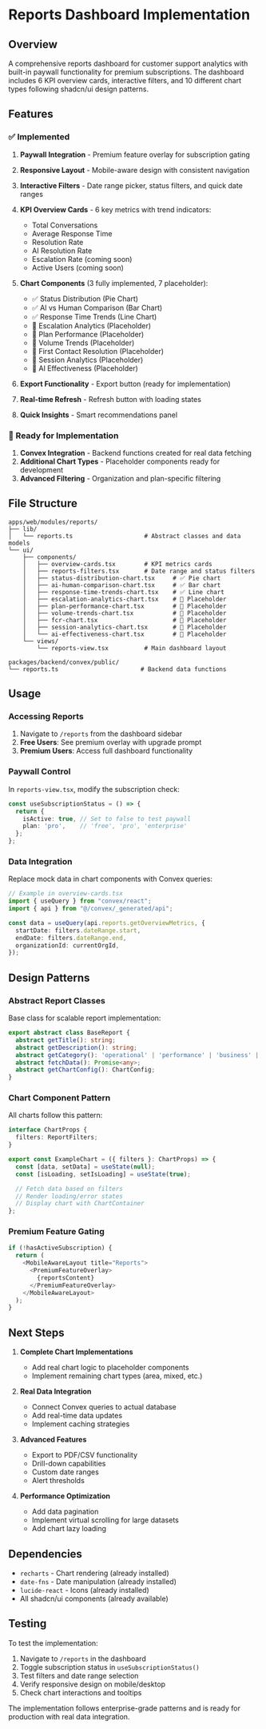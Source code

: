 # Reports Dashboard Implementation

## Overview

A comprehensive reports dashboard for customer support analytics with built-in paywall functionality for premium subscriptions. The dashboard includes 6 KPI overview cards, interactive filters, and 10 different chart types following shadcn/ui design patterns.

## Features

### ✅ Implemented

1. **Paywall Integration** - Premium feature overlay for subscription gating
2. **Responsive Layout** - Mobile-aware design with consistent navigation
3. **Interactive Filters** - Date range picker, status filters, and quick date ranges
4. **KPI Overview Cards** - 6 key metrics with trend indicators:
   - Total Conversations
   - Average Response Time
   - Resolution Rate
   - AI Resolution Rate
   - Escalation Rate (coming soon)
   - Active Users (coming soon)

5. **Chart Components** (3 fully implemented, 7 placeholder):
   - ✅ Status Distribution (Pie Chart)
   - ✅ AI vs Human Comparison (Bar Chart)
   - ✅ Response Time Trends (Line Chart)
   - 🚧 Escalation Analytics (Placeholder)
   - 🚧 Plan Performance (Placeholder)
   - 🚧 Volume Trends (Placeholder)
   - 🚧 First Contact Resolution (Placeholder)
   - 🚧 Session Analytics (Placeholder)
   - 🚧 AI Effectiveness (Placeholder)

6. **Export Functionality** - Export button (ready for implementation)
7. **Real-time Refresh** - Refresh button with loading states
8. **Quick Insights** - Smart recommendations panel

### 🚧 Ready for Implementation

1. **Convex Integration** - Backend functions created for real data fetching
2. **Additional Chart Types** - Placeholder components ready for development
3. **Advanced Filtering** - Organization and plan-specific filtering

## File Structure

```
apps/web/modules/reports/
├── lib/
│   └── reports.ts                    # Abstract classes and data models
└── ui/
    ├── components/
    │   ├── overview-cards.tsx        # KPI metrics cards
    │   ├── reports-filters.tsx       # Date range and status filters
    │   ├── status-distribution-chart.tsx     # ✅ Pie chart
    │   ├── ai-human-comparison-chart.tsx     # ✅ Bar chart
    │   ├── response-time-trends-chart.tsx    # ✅ Line chart
    │   ├── escalation-analytics-chart.tsx    # 🚧 Placeholder
    │   ├── plan-performance-chart.tsx        # 🚧 Placeholder
    │   ├── volume-trends-chart.tsx           # 🚧 Placeholder
    │   ├── fcr-chart.tsx                     # 🚧 Placeholder
    │   ├── session-analytics-chart.tsx       # 🚧 Placeholder
    │   └── ai-effectiveness-chart.tsx        # 🚧 Placeholder
    └── views/
        └── reports-view.tsx          # Main dashboard layout

packages/backend/convex/public/
└── reports.ts                       # Backend data functions
```

## Usage

### Accessing Reports

1. Navigate to `/reports` from the dashboard sidebar
2. **Free Users**: See premium overlay with upgrade prompt
3. **Premium Users**: Access full dashboard functionality

### Paywall Control

In `reports-view.tsx`, modify the subscription check:

```typescript
const useSubscriptionStatus = () => {
  return {
    isActive: true, // Set to false to test paywall
    plan: 'pro',    // 'free', 'pro', 'enterprise'
  };
};
```

### Data Integration

Replace mock data in chart components with Convex queries:

```typescript
// Example in overview-cards.tsx
import { useQuery } from "convex/react";
import { api } from "@/convex/_generated/api";

const data = useQuery(api.reports.getOverviewMetrics, {
  startDate: filters.dateRange.start,
  endDate: filters.dateRange.end,
  organizationId: currentOrgId,
});
```

## Design Patterns

### Abstract Report Classes

Base class for scalable report implementation:

```typescript
export abstract class BaseReport {
  abstract getTitle(): string;
  abstract getDescription(): string;
  abstract getCategory(): 'operational' | 'performance' | 'business' | 'quality';
  abstract fetchData(): Promise<any>;
  abstract getChartConfig(): ChartConfig;
}
```

### Chart Component Pattern

All charts follow this pattern:

```typescript
interface ChartProps {
  filters: ReportFilters;
}

export const ExampleChart = ({ filters }: ChartProps) => {
  const [data, setData] = useState(null);
  const [isLoading, setIsLoading] = useState(true);

  // Fetch data based on filters
  // Render loading/error states
  // Display chart with ChartContainer
};
```

### Premium Feature Gating

```typescript
if (!hasActiveSubscription) {
  return (
    <MobileAwareLayout title="Reports">
      <PremiumFeatureOverlay>
        {reportsContent}
      </PremiumFeatureOverlay>
    </MobileAwareLayout>
  );
}
```

## Next Steps

1. **Complete Chart Implementations**
   - Add real chart logic to placeholder components
   - Implement remaining chart types (area, mixed, etc.)

2. **Real Data Integration**
   - Connect Convex queries to actual database
   - Add real-time data updates
   - Implement caching strategies

3. **Advanced Features**
   - Export to PDF/CSV functionality
   - Drill-down capabilities
   - Custom date ranges
   - Alert thresholds

4. **Performance Optimization**
   - Add data pagination
   - Implement virtual scrolling for large datasets
   - Add chart lazy loading

## Dependencies

- `recharts` - Chart rendering (already installed)
- `date-fns` - Date manipulation (already installed)
- `lucide-react` - Icons (already installed)
- All shadcn/ui components (already available)

## Testing

To test the implementation:

1. Navigate to `/reports` in the dashboard
2. Toggle subscription status in `useSubscriptionStatus()`
3. Test filters and date range selection
4. Verify responsive design on mobile/desktop
5. Check chart interactions and tooltips

The implementation follows enterprise-grade patterns and is ready for production with real data integration. 